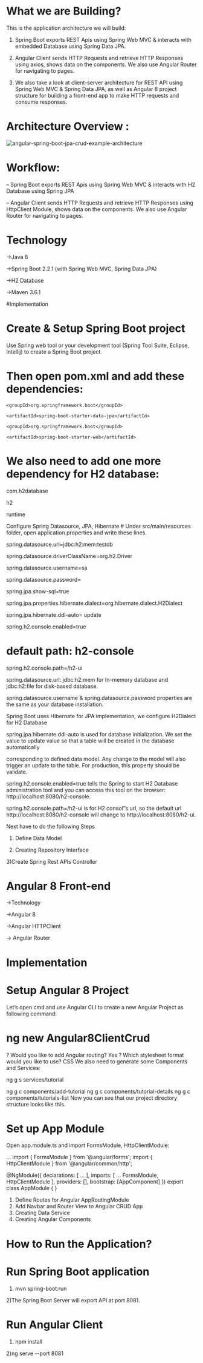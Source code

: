 # What we are Building?

This is the application architecture we will build:

1) Spring Boot exports REST Apis using Spring Web MVC & interacts with embedded Database using Spring Data JPA.

2) Angular Client sends HTTP Requests and retrieve HTTP Responses using axios, shows data on the components. We also use Angular Router for navigating to pages.

3) We also take a look at client-server architecture for REST API using Spring Web MVC & Spring Data JPA, as well as Angular 8 project structure for building a front-end app to make HTTP requests and consume responses.

# Architecture Overview :

 ![angular-spring-boot-jpa-crud-example-architecture](https://user-images.githubusercontent.com/93249038/215018036-163637b5-c34f-442b-9af5-84f42a72a6e8.png)
 
 # Workflow:
 
– Spring Boot exports REST Apis using Spring Web MVC & interacts with H2 Database using Spring JPA

– Angular Client sends HTTP Requests and retrieve HTTP Responses using HttpClient Module, shows data on the components. We also use Angular Router for navigating to pages.

# Technology 

->Java 8

->Spring Boot 2.2.1 (with Spring Web MVC, Spring Data JPA)

->H2 Database

->Maven 3.6.1

#Implementation
# Create & Setup Spring Boot project
Use Spring web tool or your development tool (Spring Tool Suite, Eclipse, Intellij) to create a Spring Boot project.

# Then open pom.xml and add these dependencies:

<dependency>
 
	<groupId>org.springframework.boot</groupId>

	<artifactId>spring-boot-starter-data-jpa</artifactId>     
 
</dependency>

<dependency>
 
	<groupId>org.springframework.boot</groupId>
  
	<artifactId>spring-boot-starter-web</artifactId>
 
</dependency>

# We also need to add one more dependency for H2 database:

<dependency>  
	 
 <groupId>com.h2database</groupId> 
	
 <artifactId>h2</artifactId>
	
 <scope>runtime</scope>

</dependency>
Configure Spring Datasource, JPA, Hibernate
# Under src/main/resources folder, open application.properties and write these lines.

spring.datasource.url=jdbc:h2:mem:testdb

spring.datasource.driverClassName=org.h2.Driver

spring.datasource.username=sa

spring.datasource.password=
 
spring.jpa.show-sql=true

spring.jpa.properties.hibernate.dialect=org.hibernate.dialect.H2Dialect


spring.jpa.hibernate.ddl-auto= update

spring.h2.console.enabled=true
# default path: h2-console
spring.h2.console.path=/h2-ui

spring.datasource.url: jdbc:h2:mem for In-memory database and jdbc:h2:file for disk-based database.

spring.datasource.username & spring.datasource.password properties are the same as your database installation.

Spring Boot uses Hibernate for JPA implementation, we configure H2Dialect for H2 Database

spring.jpa.hibernate.ddl-auto is used for database initialization. We set the value to update value so that a table will be created in the database automatically 

corresponding to defined data model. Any change to the model will also trigger an update to the table. For production, this property should be validate.

spring.h2.console.enabled=true tells the Spring to start H2 Database administration tool and you can access this tool on the browser: http://localhost:8080/h2-console.

spring.h2.console.path=/h2-ui is for H2 consol’’s url, so the default url http://localhost:8080/h2-console will change to http://localhost:8080/h2-ui.

Next have to do the following Steps

1) Define Data Model

2) Creating Repository Interface 

3)Create Spring Rest APIs Controller

# Angular 8 Front-end

->Technology

->Angular 8

->Angular HTTPClient

-> Angular Router


# Implementation
# Setup Angular 8 Project
Let’s open cmd and use Angular CLI to create a new Angular Project as following command:

# ng new Angular8ClientCrud
? Would you like to add Angular routing? Yes
? Which stylesheet format would you like to use? CSS
We also need to generate some Components and Services:

ng g s services/tutorial

ng g c components/add-tutorial
ng g c components/tutorial-details
ng g c components/tutorials-list
Now you can see that our project directory structure looks like this.

# Set up App Module
Open app.module.ts and import FormsModule, HttpClientModule:

...
import { FormsModule } from '@angular/forms';
import { HttpClientModule } from '@angular/common/http';

@NgModule({
  declarations: [ ... ],
  imports: [
    ...
    FormsModule,
    HttpClientModule
  ],
  providers: [],
  bootstrap: [AppComponent]
})
export class AppModule { }

1) Define Routes for Angular AppRoutingModule
2) Add Navbar and Router View to Angular CRUD App
3) Creating Data Service 
4) Creating Angular Components 

# How to Run the Application?
# Run Spring Boot application

1) mvn spring-boot:run

2)The Spring Boot Server will export API at port 8081.

# Run Angular Client

1) npm install

2)ng serve --port 8081
